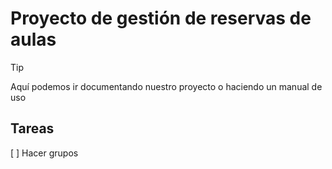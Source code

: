 # Proyecto de gestión de reservas de aulas

>[!TIP]
>Aquí podemos ir documentando nuestro proyecto o haciendo un manual de uso

## Tareas
[ ] Hacer grupos
